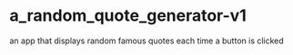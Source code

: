 # a_random_quote_generator-v1

an app that displays random famous quotes each time a button is clicked
 

